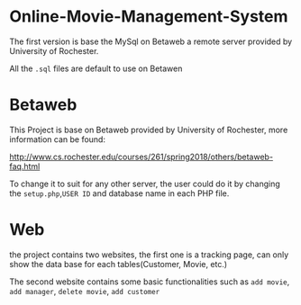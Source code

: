 
# Online-Movie-Management-System
The first version is base the MySql on Betaweb a remote server provided by University of Rochester.

All the `.sql` files are default to use on Betawen 

# Betaweb

This Project is base on Betaweb provided by University of Rochester, more information can be found:

http://www.cs.rochester.edu/courses/261/spring2018/others/betaweb-faq.html

To change it to suit for any other server, the user could do it by changing the `setup.php`,`USER ID` and database name in each PHP file.

# Web

the project contains two websites, the first one is a tracking page, can only show the data base for each tables(Customer, Movie, etc.)

The second website contains some basic functionalities such as `add movie`, `add manager`, `delete movie`, `add customer`
